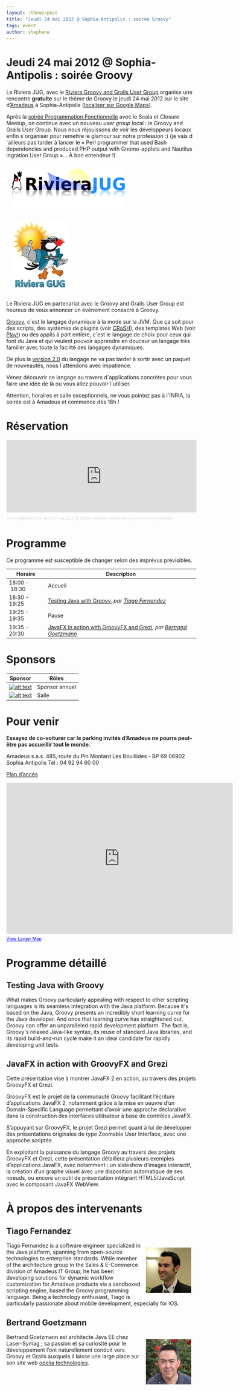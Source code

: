 ```yaml
---
layout: :theme/post
title: "Jeudi 24 mai 2012 @ Sophia-Antipolis : soirée Groovy"
tags: event
author: stephane
---
```


# Jeudi 24 mai 2012 @ Sophia-Antipolis : soirée Groovy

Le Riviera JUG, avec le [Riviera Groovy and Grails User Group](http://www.meetup.com/Riviera-Groovy-Grails-User-Group/) organise une rencontre **gratuite** sur le thème de Groovy le jeudi 24 mai 2012 sur le site d’[Amadeus](http://www.amadeus.com) à Sophia-Antipolis ([localiser sur Google Maps](http://maps.google.fr/maps?f=q&source=s_q&hl=en&geocode=&q=amadeus,+sophia-antipolis&sll=46.860191,1.73584&sspn=10.502605,18.215332&ie=UTF8&ll=43.623277,7.058501&spn=0.020939,0.051928&t=h&z=15&iwloc=A)).

Après la [soirée Programmation Fonctionnelle](Main.201204-lambda) avec le Scala et Closure Meetup, on continue avec un nouveau _user group_ local : le Groovy and Grails User Group. Nous nous réjouissons de voir les développeurs locaux enfin s´organiser pour remettre le glamour sur notre profession :) (je vais d´ailleurs pas tarder à lancer le « Perl programmer that used Bash dependencies and produced PHP output with Gnome-applets and Nautilus ingration User Group »… À bon entendeur !)


<img style='margin: 1em' src='rivierajug-logo-2-300.png'/> <img style='margin: 1em' src='rivieragug-150.jpeg'/>

Le Riviera JUG en partenariat avec le Groovy and Grails User Group est heureux de vous annoncer un événement consacré à Groovy.

[Groovy](http://groovy.codehaus.org), c´est le langage dynamique à la mode sur la JVM. Que ça soit pour des scripts, des systèmes de plugins (voir [CRaSH](http://julienviet.com/crash/)), des templates Web (voir [Play!](http://www.playframework.org)) ou des applis à part entière, c´est le langage de choix pour ceux qui font du Java et qui veulent pouvoir apprendre en douceur un langage très familier avec toute la facilité des langages dynamiques.

De plus la [version 2.0](http://docs.codehaus.org/display/GROOVY/2012/05/07/Static+compilation+in+the+new+Groovy+2.0+beta) du langage ne va pas tarder à sortir avec un paquet de nouveautés, nous l´attendons avec impatience.

Venez découvrir ce langage au travers d´applications concrètes pour vous faire une idée de là où vous allez pouvoir l´utiliser.

<div class='warning'>Attention, horaires et salle exceptionnels, ne vous pointez pas à l´INRIA, la soirée est à Amadeus et commence dès 18h !</div>

# Réservation

<div style="width:100%; text-align:left;" ><iframe  src="https://www.eventbrite.com/tickets-external?eid=3549387313&ref=etckt" frameborder="0" height="192" width="100%" vspace="0" hspace="0" marginheight="5" marginwidth="5" scrolling="auto" allowtransparency="true"></iframe><div style="font-family:Helvetica, Arial; font-size:10px; padding:5px 0 5px; margin:2px; width:100%; text-align:left;" ><a style="color:#ddd; text-decoration:none;" target="_blank" href="http://www.eventbrite.com/r/etckt">Event registration</a><span style="color:#ddd;"> for </span><a style="color:#ddd; text-decoration:none;" target="_blank" href="http://http://www.eventbrite.com/event/3549387313?ref=etckt">Jeudi 24 mai 2012 @ Sophia-Antipolis : soirée Groovy</a> <span style="color:#ddd;">powered by</span> <a style="color:#ddd; text-decoration:none;" target="_blank" href="http://www.eventbrite.com?ref=etckt">Eventbrite</a></div></div>

# Programme

<div class='warning'>Ce programme est susceptible de changer selon des imprévus prévisibles.</div>

|Horaire|Description|
|---|---|
|18:00 - 18:30|Accueil|
|18:30 - 19:25|[Testing Java with Groovy](#HTestingJavawithGroovy), _par [Tiago Fernandez](#HTiagoFernandez)_|
|19:25 - 19:35|Pause|
|19:35 - 20:30|[JavaFX in action with GroovyFX and Grezi](#HJavaFXinactionwithGroovyFXandGrezi), _par [Bertrand Goetzmann](#HBertrandGoetzmann)_|

# Sponsors

|Sponsor|Rôles|
|---|---|
|[![alt text]({site.page('Sponsors/index.md').image('avisto-150.png')})](http://www.avisto.com) | Sponsor annuel|
|[![alt text]({site.page('Sponsors/index.md').image('amadeus.gif')})](http://www.amadeus.com)  | Salle|

# Pour venir

**Essayez de co-voiturer car le parking invités d’Amadeus ne pourra peut-être pas accueillir tout le monde.**

Amadeus s.a.s.
485, route du Pin Montard
Les Bouillides - BP 69
06902 Sophia Antipolis
Tél : 04 92 94 60 00

[Plan d’accès](attach:Main/200907XX@amadeus-access.pdf)

<iframe width="600" height="400" frameborder="0" scrolling="no" marginheight="0" marginwidth="0" src="http://maps.google.fr/maps?f=q&amp;source=embed&amp;hl=en&amp;geocode=&amp;q=amadeus,+sophia-antipolis&amp;sll=46.860191,1.73584&amp;sspn=10.502605,18.215332&amp;ie=UTF8&amp;t=h&amp;cid=10740142577143277507&amp;hq=amadeus,+sophia-antipolis&amp;hnear=&amp;ll=43.632659,7.066183&amp;spn=0.020939,0.051928&amp;vpsrc=6&amp;iwloc=A&amp;output=embed"></iframe><br /><small><a href="http://maps.google.fr/maps?f=q&amp;source=embed&amp;hl=en&amp;geocode=&amp;q=amadeus,+sophia-antipolis&amp;sll=46.860191,1.73584&amp;sspn=10.502605,18.215332&amp;ie=UTF8&amp;t=h&amp;cid=10740142577143277507&amp;hq=amadeus,+sophia-antipolis&amp;hnear=&amp;ll=43.632659,7.066183&amp;spn=0.020939,0.051928&amp;vpsrc=6&amp;iwloc=A" style="color:#0000FF;text-align:left">View Larger Map</a></small>

# Programme détaillé

## Testing Java with Groovy

What makes Groovy particularly appealing with respect to other scripting languages is its seamless integration with the Java platform. Because it's based on the Java, Groovy presents an incredibly short learning curve for the Java developer. And once that learning curve has straightened out, Groovy can offer an unparalleled rapid development platform. The fact is, Groovy's relaxed Java-like syntax, its reuse of standard Java libraries, and its rapid build-and-run cycle make it an ideal candidate for rapidly developing unit tests.

## JavaFX in action with GroovyFX and Grezi

Cette présentation vise à montrer JavaFX 2 en action, au travers des projets GroovyFX et
Grezi.

GroovyFX est le projet de la communauté Groovy facilitant l’écriture d’applications JavaFX 2,
notamment grâce à la mise en oeuvre d’un Domain-Specific Language permettant d’avoir une
approche déclarative dans la construction des interfaces utilisateur à base de contrôles JavaFX.

S’appuyant sur GroovyFX, le projet Grezi permet quant à lui de développer des présentations
originales de type Zoomable User Interface, avec une approche scriptée.

En exploitant la puissance du langage Groovy au travers des projets GroovyFX et Grezi,
cette présentation détaillera plusieurs exemples d’applications JavaFX, avec notamment : un
slideshow d’images interactif, la création d’un graphe visuel avec une disposition automatique
de ses noeuds, ou encore un outil de présentation intégrant HTML5/JavaScript avec le
composant JavaFX WebView.

# À propos des intervenants

## Tiago Fernandez

<img style='float: right; margin: 1em' src='tiagofernandez.jpg'/>

Tiago Fernandez is a software engineer specialized in the Java platform, spanning from open-source technologies to enterprise standards. While member of the architecture group in the Sales & E-Commerce division of Amadeus IT Group, he has been developing solutions for dynamic workflow customization for Amadeus products via a sandboxed scripting engine, based the Groovy programming language. Being a technology enthusiast, Tiago is particularly passionate about mobile development, especially for iOS.

## Bertrand Goetzmann

<img style='float: right; margin: 1em' src='bertrand-goetzmann.jpg'/>

Bertrand Goetzmann est architecte Java EE chez Laser-Symag ; sa passion et sa curiosité pour
le développement l’ont naturellement conduit vers Groovy et Grails auxquels il laisse une large
place sur son site web [odelia technologies](http://www.odelia-technologies.com/).

